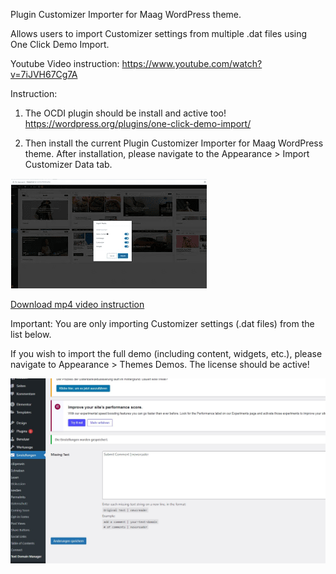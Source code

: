 Plugin Customizer Importer for Maag WordPress theme.

Allows users to import Customizer settings from multiple .dat files using One Click Demo Import.

Youtube Video instruction: https://www.youtube.com/watch?v=7iJVH67Cg7A

Instruction:

1. The OCDI plugin should be install and active too!
https://wordpress.org/plugins/one-click-demo-import/

2. Then install the current Plugin Customizer Importer for Maag WordPress theme. After installation, please navigate to the Appearance > Import Customizer Data tab.

[![Watch the video](https://github.com/childtheme/codesupple/blob/customizer-importer-maag/prevew.png)](https://www.youtube.com/watch?v=7iJVH67Cg7A)

[Download mp4 video instruction](https://github.com/childtheme/codesupple/blob/customizer-importer-maag/video_customizer.mp4)


Important: You are only importing Customizer settings (.dat files) from the list below.

If you wish to import the full demo (including content, widgets, etc.), please navigate to Appearance > Themes Demos. The license should be active!

![Alt text](https://github.com/childtheme/codesupple/blob/customizer-importer-maag/screenshot.jpg)
